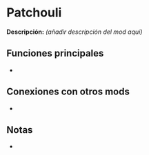 # Patchouli

**Descripción:** *(añadir descripción del mod aquí)*

## Funciones principales
- 

## Conexiones con otros mods
- 

## Notas
- 
